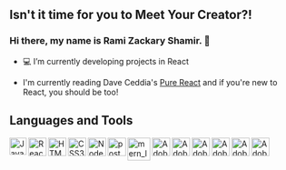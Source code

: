 ## Isn't it time for you to Meet Your Creator?!

### Hi there, my name is Rami Zackary Shamir.  👋

- :computer: I’m currently developing projects in React 

- I'm currently reading Dave Ceddia's [Pure React](https://purereact.com/) and if you're new to React, you should be too!

## Languages and Tools

<img align="left" padding="100px" alt="JavaScript" width="30px" src="https://res.cloudinary.com/ramizackaryshamir/image/upload/v1603826098/javascript-logo_zcnc18.png" />

<img align="left" padding="100px" alt="React" width="32px" src="https://user-images.githubusercontent.com/57572988/90912992-92cb5a00-e3a9-11ea-9dd2-0f15de8fa868.png" />

<img align="left" padding="100px" alt="HTML5" width="32px" src="https://user-images.githubusercontent.com/57572988/92329545-0621cc80-f036-11ea-9971-1da473736289.png" />

<img align="left" padding="100px" alt="CSS3" width="32px" src="https://user-images.githubusercontent.com/57572988/92329537-ff935500-f035-11ea-9b88-6080ea5be847.png" />

<img align="left" padding="100px" alt="Node.js" width="32px" src="https://user-images.githubusercontent.com/57572988/90921020-56065f80-e3b7-11ea-82c5-fcbfee79567f.png" />

<img align="left" padding="100px" alt="postgresql_logo" width="32px" src="https://user-images.githubusercontent.com/57572988/92329447-7ed45900-f035-11ea-9800-19c68dcf3c6c.png" />

<img align="left" padding="100px" alt="mern_logo" width="40px" src="https://user-images.githubusercontent.com/57572988/92329829-2b173f00-f038-11ea-818f-ba761b31c55e.png" />

<img align="left" padding="100px" alt="Adobe After Effects" width="32px" src="https://user-images.githubusercontent.com/57572988/92329195-d5409800-f033-11ea-9f36-6271493e2d2c.png" />

<img align="left" padding="100px" alt="Adobe Premier Pro" width="32px" src="https://user-images.githubusercontent.com/57572988/92329243-454f1e00-f034-11ea-8327-16c4b48efdb7.png" />

<img align="left" padding="100px" alt="Adobe Illustrator" width="32px" src="https://user-images.githubusercontent.com/57572988/92329083-2e5bfc00-f033-11ea-9981-782416f6b6b1.png" />

<img align="left" padding="100px" alt="Adobe InDesign" width="32px" src="https://user-images.githubusercontent.com/57572988/92329292-99f29900-f034-11ea-9a7d-8babcda80eaa.png" />

<img align="left" padding="100px" alt="Adobe Photoshop" width="32px" src="https://user-images.githubusercontent.com/57572988/92329336-cd352800-f034-11ea-87a0-81e704b1500f.png" />

<img align="left" padding="100px" alt="Adobe XD" width="32px" src="https://user-images.githubusercontent.com/57572988/92329360-f3f35e80-f034-11ea-88e8-70053f5a8ebd.png" />

<!--
**MeetYourCreator/MeetYourCreator** is a ✨ _special_ ✨ repository because its `README.md` (this file) appears on your GitHub profile.



Here are some ideas to get you started:

- 🔭 I’m currently working on ...
- 🌱 I’m currently learning ...
- 👯 I’m looking to collaborate on ...
- 🤔 I’m looking for help with ...
- 💬 Ask me about ...
- 📫 How to reach me: ...
- 😄 Pronouns: ...
- ⚡ Fun fact: ...
-->
